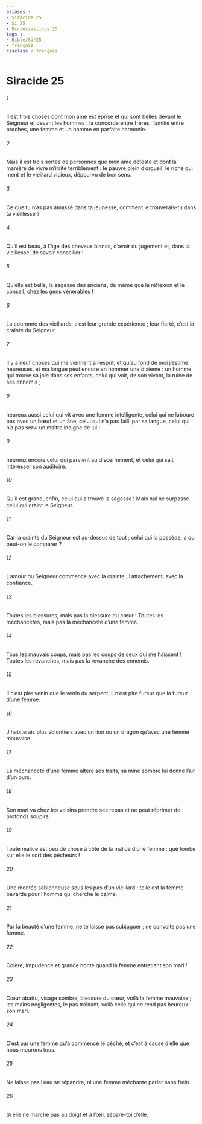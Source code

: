 ```yaml
---
aliases : 
- Siracide 25
- Si 25
- Ecclesiasticus 25
tags : 
- Bible/Si/25
- français
cssclass : français
---
```


# Siracide 25

###### 1
Il est trois choses dont mon âme est éprise
et qui sont belles devant le Seigneur et devant les hommes :
la concorde entre frères, l’amitié entre proches,
une femme et un homme en parfaite harmonie.
###### 2
Mais il est trois sortes de personnes que mon âme déteste
et dont la manière de vivre m’irrite terriblement :
le pauvre plein d’orgueil, le riche qui ment
et le vieillard vicieux, dépourvu de bon sens.
###### 3
Ce que tu n’as pas amassé dans ta jeunesse,
comment le trouverais-tu dans ta vieillesse ?
###### 4
Qu’il est beau, à l’âge des cheveux blancs, d’avoir du jugement
et, dans la vieillesse, de savoir conseiller !
###### 5
Qu’elle est belle, la sagesse des anciens,
de même que la réflexion et le conseil, chez les gens vénérables !
###### 6
La couronne des vieillards, c’est leur grande expérience ;
leur fierté, c’est la crainte du Seigneur.
###### 7
Il y a neuf choses qui me viennent à l’esprit,
et qu’au fond de moi j’estime heureuses,
et ma langue peut encore en nommer une dixième :
un homme qui trouve sa joie dans ses enfants,
celui qui voit, de son vivant, la ruine de ses ennemis ;
###### 8
heureux aussi celui qui vit avec une femme intelligente,
celui qui ne laboure pas avec un bœuf et un âne,
celui qui n’a pas failli par sa langue,
celui qui n’a pas servi un maître indigne de lui ;
###### 9
heureux encore celui qui parvient au discernement,
et celui qui sait intéresser son auditoire.
###### 10
Qu’il est grand, enfin, celui qui a trouvé la sagesse !
Mais nul ne surpasse celui qui craint le Seigneur.
###### 11
Car la crainte du Seigneur est au-dessus de tout ;
celui qui la possède, à qui peut-on le comparer ?
###### 12
L’amour du Seigneur commence avec la crainte ;
l’attachement, avec la confiance.
###### 13
Toutes les blessures, mais pas la blessure du cœur !
Toutes les méchancetés, mais pas la méchanceté d’une femme.
###### 14
Tous les mauvais coups, mais pas les coups de ceux qui me haïssent !
Toutes les revanches, mais pas la revanche des ennemis.
###### 15
Il n’est pire venin que le venin du serpent,
il n’est pire fureur que la fureur d’une femme.
###### 16
J’habiterais plus volontiers avec un lion ou un dragon
qu’avec une femme mauvaise.
###### 17
La méchanceté d’une femme altère ses traits,
sa mine sombre lui donne l’air d’un ours.
###### 18
Son mari va chez les voisins prendre ses repas
et ne peut réprimer de profonds soupirs.
###### 19
Toute malice est peu de chose à côté de la malice d’une femme :
que tombe sur elle le sort des pécheurs !
###### 20
Une montée sablonneuse sous les pas d’un vieillard :
telle est la femme bavarde pour l’homme qui cherche le calme.
###### 21
Par la beauté d’une femme, ne te laisse pas subjuguer ;
ne convoite pas une femme.
###### 22
Colère, impudence et grande honte
quand la femme entretient son mari !
###### 23
Cœur abattu, visage sombre,
blessure du cœur, voilà la femme mauvaise ;
les mains négligentes, le pas traînant,
voilà celle qui ne rend pas heureux son mari.
###### 24
C’est par une femme qu’a commencé le péché,
et c’est à cause d’elle que nous mourons tous.
###### 25
Ne laisse pas l’eau se répandre,
ni une femme méchante parler sans frein.
###### 26
Si elle ne marche pas au doigt et à l’œil,
sépare-toi d’elle.
